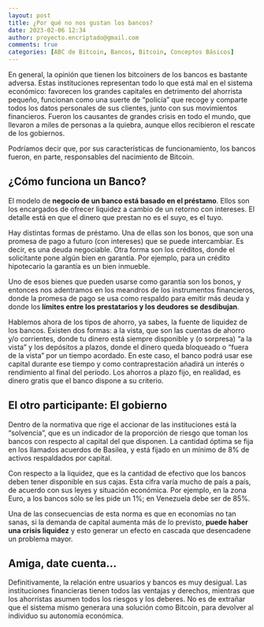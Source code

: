 ```yaml
---
layout: post
title: ¿Por qué no nos gustan los bancos?
date: 2023-02-06 12:34
author: proyecto.encriptado@gmail.com
comments: true
categories: [ABC de Bitcoin, Bancos, Bitcoin, Conceptos Básicos]
---
```

<!-- wp:paragraph -->
<p>En general, la opinión que tienen los bitcoiners de los bancos es bastante adversa. Estas instituciones representan todo lo que está mal en el sistema económico: favorecen los grandes capitales en detrimento del ahorrista pequeño, funcionan como una suerte de “policía” que recoge y comparte todos los datos personales de sus clientes, junto con sus movimientos financieros. Fueron los causantes de grandes crisis en todo el mundo, que llevaron a miles de personas a la quiebra, aunque ellos recibieron el rescate de los gobiernos.</p>
<!-- /wp:paragraph -->

<!-- wp:paragraph -->
<p>Podríamos decir que, por sus características de funcionamiento, los bancos fueron, en parte, responsables del nacimiento de Bitcoin.</p>
<!-- /wp:paragraph -->

<!-- wp:heading -->
<h2>¿Cómo funciona un Banco?</h2>
<!-- /wp:heading -->

<!-- wp:paragraph -->
<p>El modelo de <strong>negocio de un banco está basado en el préstamo</strong>. Ellos son los encargados de ofrecer liquidez a cambio de un retorno con intereses. El detalle está en que el dinero que prestan no es el suyo, es el tuyo.</p>
<!-- /wp:paragraph -->

<!-- wp:paragraph -->
<p>Hay distintas formas de préstamo. Una de ellas son los bonos, que son una promesa de pago a futuro (con intereses) que se puede intercambiar. Es decir, es una deuda negociable. Otra forma son los créditos, donde el solicitante pone algún bien en garantía. Por ejemplo, para un crédito hipotecario la garantía es un bien inmueble.</p>
<!-- /wp:paragraph -->

<!-- wp:paragraph -->
<p>Uno de esos bienes que pueden usarse como garantía son los bonos, y entonces nos adentramos en los meandros de los instrumentos financieros, donde la promesa de pago se usa como respaldo para emitir más deuda y donde los<strong> límites entre los prestatarios y los deudores se desdibujan</strong>.</p>
<!-- /wp:paragraph -->

<!-- wp:paragraph -->
<p>Hablemos ahora de los tipos de ahorro, ya sabes, la fuente de liquidez de los bancos. Existen dos formas: a la vista, que son las cuentas de ahorro y/o corrientes, donde tu dinero está siempre disponible y (o sorpresa) “a la vista” y los depósitos a plazos, donde el dinero queda bloqueado o “fuera de la vista” por un tiempo acordado. En este caso, el banco podrá usar ese capital durante ese tiempo y como contraprestación añadirá un interés o rendimiento al final del período. Los ahorros a plazo fijo, en realidad, es dinero gratis que el banco dispone a su criterio.</p>
<!-- /wp:paragraph -->

<!-- wp:heading -->
<h2>El otro participante: El gobierno</h2>
<!-- /wp:heading -->

<!-- wp:paragraph -->
<p>Dentro de la normativa que rige el accionar de las instituciones está la “solvencia”, que es un indicador de la proporción de riesgo que toman los bancos con respecto al capital del que disponen. La cantidad óptima se fija en los llamados acuerdos de Basilea, y está fijado en un mínimo de 8% de activos respaldados por capital.&nbsp;</p>
<!-- /wp:paragraph -->

<!-- wp:paragraph -->
<p>Con respecto a la liquidez, que es la cantidad de efectivo que los bancos deben tener disponible en sus cajas. Esta cifra varía mucho de país a país, de acuerdo con sus leyes y situación económica. Por ejemplo, en la zona Euro, a los bancos sólo se les pide un 1%; en Venezuela debe ser de 85%.</p>
<!-- /wp:paragraph -->

<!-- wp:paragraph -->
<p>Una de las consecuencias de esta norma es que en economías no tan sanas, si la demanda de capital aumenta más de lo previsto, <strong>puede haber una crisis liquidez</strong> y esto generar un efecto en cascada que desencadene un problema mayor.</p>
<!-- /wp:paragraph -->

<!-- wp:heading -->
<h2>Amiga, date cuenta…</h2>
<!-- /wp:heading -->

<!-- wp:paragraph -->
<p>Definitivamente, la relación entre usuarios y bancos es muy desigual. Las instituciones financieras tienen todos las ventajas y derechos, mientras que los ahorristas asumen todos los riesgos y los deberes. No es de extrañar que el sistema mismo generara una solución como Bitcoin, para devolver al individuo su autonomía económica.</p>
<!-- /wp:paragraph -->
